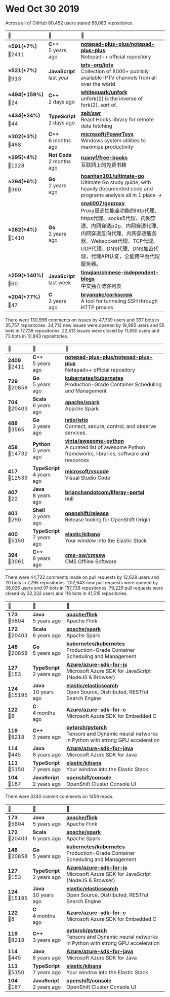 # Wed Oct 30 2019

Across all of GitHub 80,452 users stared 
68,083 repositories. 

| :page_with_curl: | :calendar: | :page_with_curl: |
| :--- | :--- | :--- |
| **:star:591(+7%)**<br>:twisted_rightwards_arrows:2411 | **C++**<br>5 years ago | **[notepad-plus-plus/notepad-plus-plus](https://github.com/notepad-plus-plus/notepad-plus-plus)**<br>Notepad++ official repository |
| **:star:521(+7%)**<br>:twisted_rightwards_arrows:913 | **JavaScript**<br>last year | **[iptv-org/iptv](https://github.com/iptv-org/iptv)**<br>Collection of 8000+ publicly available IPTV channels from all over the world |
| **:star:494(+159%)**<br>:twisted_rightwards_arrows:24 | **C++**<br>2 days ago | **[whitequark/unfork](https://github.com/whitequark/unfork)**<br>unfork(2) is the inverse of fork(2).    sort of. |
| **:star:434(+24%)**<br>:twisted_rightwards_arrows:44 | **TypeScript**<br>2 days ago | **[zeit/swr](https://github.com/zeit/swr)**<br>React Hooks library for remote data fetching |
| **:star:302(+3%)**<br>:twisted_rightwards_arrows:488 | **C++**<br>6 months ago | **[microsoft/PowerToys](https://github.com/microsoft/PowerToys)**<br>Windows system utilities to maximize productivity |
| **:star:295(+4%)**<br>:twisted_rightwards_arrows:1228 | **Not Code**<br>2 months ago | **[ruanyf/free-books](https://github.com/ruanyf/free-books)**<br>互联网上的免费书籍 |
| **:star:294(+6%)**<br>:twisted_rightwards_arrows:360 | **Go**<br>2 years ago | **[hoanhan101/ultimate-go](https://github.com/hoanhan101/ultimate-go)**<br>Ultimate Go study guide, with heavily documented code and programs analysis all in 1 place → |
| **:star:282(+4%)**<br>:twisted_rightwards_arrows:1410 | **Go**<br>2 years ago | **[snail007/goproxy](https://github.com/snail007/goproxy)**<br>Proxy是高性能全功能的http代理、https代理、socks5代理、内网穿透、内网穿透p2p、内网穿透代理、内网穿透反向代理、内网穿透服务器、Websocket代理、TCP代理、UDP代理、DNS代理、DNS加密代理，代理API认证，全能跨平台代理服务器。 |
| **:star:259(+140%)**<br>:twisted_rightwards_arrows:60 | **JavaScript**<br>last week | **[timqian/chinese-independent-blogs](https://github.com/timqian/chinese-independent-blogs)**<br>中文独立博客列表 |
| **:star:204(+77%)**<br>:twisted_rightwards_arrows:47 | **C**<br>3 years ago | **[bryanpkc/corkscrew](https://github.com/bryanpkc/corkscrew)**<br>A tool for tunneling SSH through HTTP proxies |

There were 130,996 comments on issues by 47,739 users and 397 bots in 35,757 repositories.
34,713 new issues were opened by 19,995 users and 55 bots in 17,738 repositories.
22,513 issues were closed by 11,650 users and 73 bots in 10,843 repositories.

| :speech_balloon: | :calendar: | :page_with_curl: |
| :--- | :--- | :--- |
| **2409**<br>:twisted_rightwards_arrows:2411 | **C++**<br>5 years ago | **[notepad-plus-plus/notepad-plus-plus](https://github.com/notepad-plus-plus/notepad-plus-plus)**<br>Notepad++ official repository |
| **729**<br>:twisted_rightwards_arrows:20858 | **Go**<br>5 years ago | **[kubernetes/kubernetes](https://github.com/kubernetes/kubernetes)**<br>Production-Grade Container Scheduling and Management |
| **704**<br>:twisted_rightwards_arrows:20403 | **Scala**<br>6 years ago | **[apache/spark](https://github.com/apache/spark)**<br>Apache Spark |
| **488**<br>:twisted_rightwards_arrows:3565 | **Go**<br>3 years ago | **[istio/istio](https://github.com/istio/istio)**<br>Connect, secure, control, and observe services. |
| **458**<br>:twisted_rightwards_arrows:14732 | **Python**<br>5 years ago | **[vinta/awesome-python](https://github.com/vinta/awesome-python)**<br>A curated list of awesome Python frameworks, libraries, software and resources |
| **417**<br>:twisted_rightwards_arrows:12539 | **TypeScript**<br>4 years ago | **[microsoft/vscode](https://github.com/microsoft/vscode)**<br>Visual Studio Code |
| **407**<br>:twisted_rightwards_arrows:22 | **Java**<br>8 years ago | **[brianchandotcom/liferay-portal](https://github.com/brianchandotcom/liferay-portal)**<br>null |
| **401**<br>:twisted_rightwards_arrows:290 | **Shell**<br>3 years ago | **[openshift/release](https://github.com/openshift/release)**<br>Release tooling for OpenShift Origin |
| **400**<br>:twisted_rightwards_arrows:5150 | **TypeScript**<br>7 years ago | **[elastic/kibana](https://github.com/elastic/kibana)**<br>Your window into the Elastic Stack |
| **394**<br>:twisted_rightwards_arrows:3061 | **C++**<br>6 years ago | **[cms-sw/cmssw](https://github.com/cms-sw/cmssw)**<br>CMS Offline Software |

There were 44,722 comments made on pull requests by 12,628 users and 20 bots in 7,295 repositories.
202,643 new pull requests were opened by 36,926 users and 97 bots in 157,726 repositories.
79,229 pull requests were closed by 32,232 users and 116 bots in 41,515 repositories.

| :speech_balloon: | :calendar: | :page_with_curl: |
| :--- | :--- | :--- |
| **173**<br>:twisted_rightwards_arrows:5804 | **Java**<br>5 years ago | **[apache/flink](https://github.com/apache/flink)**<br>Apache Flink |
| **172**<br>:twisted_rightwards_arrows:20403 | **Scala**<br>6 years ago | **[apache/spark](https://github.com/apache/spark)**<br>Apache Spark |
| **148**<br>:twisted_rightwards_arrows:20858 | **Go**<br>5 years ago | **[kubernetes/kubernetes](https://github.com/kubernetes/kubernetes)**<br>Production-Grade Container Scheduling and Management |
| **127**<br>:twisted_rightwards_arrows:153 | **TypeScript**<br>2 years ago | **[Azure/azure-sdk-for-js](https://github.com/Azure/azure-sdk-for-js)**<br>Microsoft Azure SDK for JavaScript (NodeJS & Browser) |
| **124**<br>:twisted_rightwards_arrows:15195 | **Java**<br>10 years ago | **[elastic/elasticsearch](https://github.com/elastic/elasticsearch)**<br>Open Source, Distributed, RESTful Search Engine |
| **122**<br>:twisted_rightwards_arrows:8 | **C**<br>4 months ago | **[Azure/azure-sdk-for-c](https://github.com/Azure/azure-sdk-for-c)**<br>Microsoft Azure SDK for Embedded C |
| **119**<br>:twisted_rightwards_arrows:8218 | **C++**<br>3 years ago | **[pytorch/pytorch](https://github.com/pytorch/pytorch)**<br>Tensors and Dynamic neural networks in Python with strong GPU acceleration |
| **114**<br>:twisted_rightwards_arrows:445 | **Java**<br>8 years ago | **[Azure/azure-sdk-for-java](https://github.com/Azure/azure-sdk-for-java)**<br>Microsoft Azure SDK for Java |
| **111**<br>:twisted_rightwards_arrows:5150 | **TypeScript**<br>7 years ago | **[elastic/kibana](https://github.com/elastic/kibana)**<br>Your window into the Elastic Stack |
| **104**<br>:twisted_rightwards_arrows:167 | **JavaScript**<br>2 years ago | **[openshift/console](https://github.com/openshift/console)**<br>OpenShift Cluster Console UI |

There were 3240 commit comments on 1459 repos.

| :speech_balloon: | :calendar: | :page_with_curl: |
| :--- | :--- | :--- |
| **173**<br>:twisted_rightwards_arrows:5804 | **Java**<br>5 years ago | **[apache/flink](https://github.com/apache/flink)**<br>Apache Flink |
| **172**<br>:twisted_rightwards_arrows:20403 | **Scala**<br>6 years ago | **[apache/spark](https://github.com/apache/spark)**<br>Apache Spark |
| **148**<br>:twisted_rightwards_arrows:20858 | **Go**<br>5 years ago | **[kubernetes/kubernetes](https://github.com/kubernetes/kubernetes)**<br>Production-Grade Container Scheduling and Management |
| **127**<br>:twisted_rightwards_arrows:153 | **TypeScript**<br>2 years ago | **[Azure/azure-sdk-for-js](https://github.com/Azure/azure-sdk-for-js)**<br>Microsoft Azure SDK for JavaScript (NodeJS & Browser) |
| **124**<br>:twisted_rightwards_arrows:15195 | **Java**<br>10 years ago | **[elastic/elasticsearch](https://github.com/elastic/elasticsearch)**<br>Open Source, Distributed, RESTful Search Engine |
| **122**<br>:twisted_rightwards_arrows:8 | **C**<br>4 months ago | **[Azure/azure-sdk-for-c](https://github.com/Azure/azure-sdk-for-c)**<br>Microsoft Azure SDK for Embedded C |
| **119**<br>:twisted_rightwards_arrows:8218 | **C++**<br>3 years ago | **[pytorch/pytorch](https://github.com/pytorch/pytorch)**<br>Tensors and Dynamic neural networks in Python with strong GPU acceleration |
| **114**<br>:twisted_rightwards_arrows:445 | **Java**<br>8 years ago | **[Azure/azure-sdk-for-java](https://github.com/Azure/azure-sdk-for-java)**<br>Microsoft Azure SDK for Java |
| **111**<br>:twisted_rightwards_arrows:5150 | **TypeScript**<br>7 years ago | **[elastic/kibana](https://github.com/elastic/kibana)**<br>Your window into the Elastic Stack |
| **104**<br>:twisted_rightwards_arrows:167 | **JavaScript**<br>2 years ago | **[openshift/console](https://github.com/openshift/console)**<br>OpenShift Cluster Console UI |

